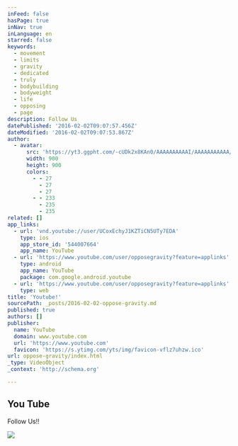 ```yaml
---
inFeed: false
hasPage: true
inNav: true
inLanguage: en
starred: false
keywords:
  - movement
  - limits
  - gravity
  - dedicated
  - truly
  - bodybuilding
  - bodyweight
  - life
  - opposing
  - page
description: Follow Us
datePublished: '2016-02-02T09:07:57.456Z'
dateModified: '2016-02-02T09:07:53.867Z'
author:
  - avatar:
      src: 'https://yt3.ggpht.com/-cUDk2x8KAn0/AAAAAAAAAAI/AAAAAAAAAAA/iK4aCKEb9U0/s900-c-k-no/photo.jpg'
      width: 900
      height: 900
      colors:
        - - 27
          - 27
          - 27
        - - 233
          - 235
          - 235
related: []
app_links:
  - url: 'vnd.youtube://user/UCoxEchyJ1KZTiCN5UTy7EDA'
    type: ios
    app_store_id: '544007664'
    app_name: YouTube
  - url: 'https://www.youtube.com/user/opposegravity?feature=applinks'
    type: android
    app_name: YouTube
    package: com.google.android.youtube
  - url: 'https://www.youtube.com/user/opposegravity?feature=applinks'
    type: web
title: 'Youtube!'
sourcePath: _posts/2016-02-02-oppose-gravity.md
published: true
authors: []
publisher:
  name: YouTube
  domain: www.youtube.com
  url: 'https://www.youtube.com'
  favicon: 'https://s.ytimg.com/yts/img/favicon-vflz7uhzw.ico'
url: oppose-gravity/index.html
_type: VideoObject
_context: 'http://schema.org'

---
```

<article style=""><h1>You Tube</h1><p>Follow Us!!</p><img src="https://s3-us-west-2.amazonaws.com/the-grid-img/p/f0b13ef0f36ee6c08bbed54982c3f900501419e7.jpg" /></article>